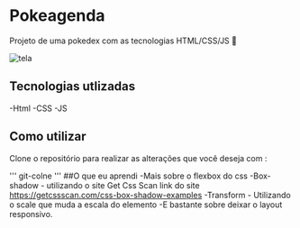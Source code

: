 # Pokeagenda
Projeto de uma pokedex com as tecnologias HTML/CSS/JS 🚀

![tela](https://user-images.githubusercontent.com/19533482/158477382-06c0db73-8af7-4e17-a5ec-0fa0abe91866.gif)

## Tecnologias utlizadas
-Html
-CSS
-JS

## Como utilizar

Clone o repositório para realizar as alterações que você deseja com :

'''
git-colne
'''
##O que eu aprendi
-Mais sobre o flexbox do css
-Box-shadow - utilizando o site Get Css Scan link do site https://getcssscan.com/css-box-shadow-examples
-Transform - Utilizando o scale que muda a escala do elemento
-E bastante sobre deixar o layout responsivo.

